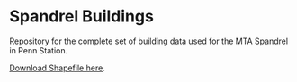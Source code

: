 # Spandrel Buildings
Repository for the complete set of building data used for the MTA Spandrel in Penn Station.

[Download Shapefile here](https://drive.google.com/file/d/1ryn9jPCePswP1bOGujD-K9YyLMG_HPEL/view?usp=sharing).
